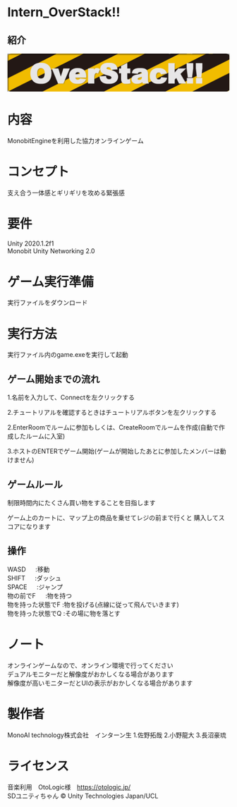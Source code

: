 
# Intern_OverStack!!

## 紹介
![](https://github.com/sanotakuya/intern/blob/master/Assets/texture/Screenshot%20-%202021-10-27%2010.25.46.png)

# 内容

MonobitEngineを利用した協力オンラインゲーム

# コンセプト

支え合う一体感とギリギリを攻める緊張感

# 要件

Unity 2020.1.2f1  
Monobit Unity Networking 2.0

# ゲーム実行準備

実行ファイルをダウンロード

# 実行方法

実行ファイル内のgame.exeを実行して起動

## ゲーム開始までの流れ

1.名前を入力して、Connectを左クリックする

2.チュートリアルを確認するときはチュートリアルボタンを左クリックする

2.EnterRoomでルームに参加もしくは、CreateRoomでルームを作成(自動で作成したルームに入室)

3.ホストのENTERでゲーム開始(ゲームが開始したあとに参加したメンバーは動けません)

## ゲームルール

制限時間内にたくさん買い物をすることを目指します

ゲーム上のカートに、マップ上の商品を乗せてレジの前まで行くと
購入してスコアになります

## 操作

WASD			　 :移動  
SHIFT			　 :ダッシュ  
SPACE			　 :ジャンプ  
物の前でF		　  :物を持つ  
物を持った状態でF	:物を投げる(点線に従って飛んでいきます)  
物を持った状態でQ   :その場に物を落とす  

# ノート

オンラインゲームなので、オンライン環境で行ってください  
デュアルモニターだと解像度がおかしくなる場合があります  
解像度が高いモニターだとUIの表示がおかしくなる場合があります  

# 製作者

MonoAI technology株式会社　インターン生
1.佐野拓哉 
2.小野龍大
3.長沼豪琉

# ライセンス
音楽利用　OtoLogic様　https://otologic.jp/  
SDユニティちゃん © Unity Technologies Japan/UCL

